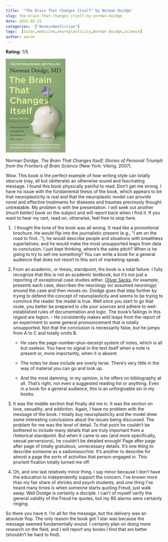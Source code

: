 ```yaml
---
title: '"The Brain That Changes Itself" by Norman Doidge'
slug: the-brain-that-changes-itself-by-norman-doidge
date: 2012-05-25
categories:  ["Books>Nonfiction"]
tags:  [1star,medicine,neuroplasticity,Norman Doidge,science]
author: aaron
---
```


**Rating:** 1/5

![](cover10-191x300.jpg "Brain That Changes Itself")

Norman Doidge, *The Brain That Changes Itself: Stories of Personal Triumph from the Frontiers of Brain Science* (New York: Viking, 2007).

Wow. This book is the perfect example of how writing style can totally obscure (nay, all but obliterate) an otherwise sound and fascinating message. I found this book physically painful to read. Don’t get me wrong. I have no issue with the fundamental thesis of the book, which appears to be that neuroplasticity is real and that the neuroplastic model can provide novel and effective treatments for diseases and traumas previously thought untreatable. My problem is with the presentation. I will seek out another (much better) book on the subject and will report back when I find it. If you want to hear my rant, read on, otherwise, feel free to stop here.

1.  I thought the tone of the book was all wrong. It read like a promotional brochure. He would flip into the journalistic present (e.g., “I am on the road to find…”); he would describe people and situations with breathless superlatives; and he would make the most unsupported leaps from data to conclusion. I just kept thinking, where’s the sales pitch? When is he going to try to sell me something? You can write a book for a general audience that does not resort to this sort of marketing-speak.

2. From an academic, or thesis, standpoint, the book is a total failure. I fully recognize that this is not an academic textbook, but it’s not just a reporting of exceptional case studies either. [Oliver Sacks](../musicophilia-by-oliver-sacks "“Musicophilia” by Oliver Sacks"), for example, presents each case, describes the neurology (or assumed neurology) around the case and then moves on. Doidge goes that step further by trying to defend the concept of neuroplasticity and seems to be trying to convince the reader the model is true. Well once you start to go that route, you better be prepared to cite your sources and adhere to well-established rules of documentation and logic. The book’s failings in this regard are legion. - He consistently makes wild leaps from the report of an experiment to some general pronouncement that is totally unsupported. Not that the conclusion is necessarily false, but he jumps from A to C and totally omits B.

   - He uses the page-number-plus-excerpt system of notes, which is all but useless. You have no signal in the text itself when a note is present or, more importantly, when it is absent.

   - The notes he does include are overly terse. There’s very little in the way of material you can go and look up.

   - And the most damning, in my opinion, is he offers no bibliography at all. That’s right, not even a suggested reading list or anything. Even in a book for a general audience, this is an unforgivable sin in my books.

3. It was the middle section that finally did me in. It was the section on love, sexuality, and addiction. Again, I have no problem with the message of the book. I totally buy neuroplasticity and the model drew some interesting conclusions about the issues being discussed. The problem for me was the level of detail. To that point he couldn’t be bothered to include many details that are truly important from a rhetorical standpoint. But when it came to sex (and more specifically, sexual perversions), he couldn’t be detailed enough! Page after page after page of totally gratuitous, unnecessary details. It’s one thing to describe someone as a sadomasochist. It’s another to describe for almost a page the sorts of activities that person engaged in. This prurient fixation totally turned me off.

4. Oh, and one last relatively minor thing. I say minor because I don’t have the education to independently support the concern. I’ve known more than my fair share of shrinks and psych students, and one thing I’ve heard many times is when someone starts quoting Freud, just walk away. Well Doidge is certainly a disciple. I can’t of myself verify the general validity of the Freud he quotes, but my BS alarms were certainly ringing.

So there you have it. I’m all for the message, but the delivery was an absolute flop. The only reason the book got 1 star was because the message seemed fundamentally sound. I certainly plan on doing more research on the field, and I will report any books I find that are better (shouldn’t be hard to find).

